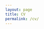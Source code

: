 ```yaml
---
layout: page
title: CV
permalink: /cv/
---
```

<div id="pdf">
<object width="850" height="700" type="application/pdf" data="../resources/Heideman_cv_Fall19.pdf?#toolbar=0&navpanes=0" id="pdf-content">
</object>
</div>

<!--<embed src="../resources/Summer19_CV.pdf" width="750" height="375" type='application/pdf'>-->

